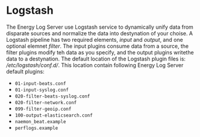 Logstash
========

The Energy Log Server use Logstash service to dynamically unify data
from disparate sources and normalize the data into destynation of your
choise. A Logstash pipeline has two required elements, *input* and *output*,
and one optional elemnet *filter*. The input plugins consume data from a source, the filter plugins modify teh data as you specify, and the output plugins writethe data to a destynation.
The default location of the Logstash plugin files is: */etc/logstash/conf.d/*. This location contain following Energy Log Server default plugins:

- `01-input-beats.conf`
- `01-input-syslog.conf`
- `020-filter-beats-syslog.conf`
- `020-filter-network.conf`
- `099-filter-geoip.conf`
- `100-output-elasticsearch.conf`
- `naemon_beat.example`
- `perflogs.example`
